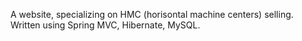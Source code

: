 A website, specializing on HMC (horisontal machine centers) selling. Written using Spring MVC, Hibernate, MySQL.
